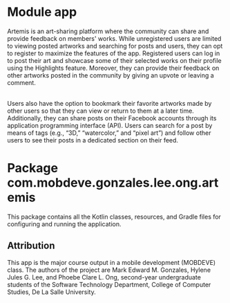 # Module app

Artemis is an art-sharing platform where the community can share and provide feedback on members' works. While unregistered users are limited to viewing posted artworks and searching for posts and users, they can opt to register to maximize the features of the app. Registered users can log in to post their art and showcase some of their selected works on their profile using the Highlights feature. Moreover, they can provide their feedback on other artworks posted in the community by giving an upvote or leaving a comment. <br/> <br/>

Users also have the option to bookmark their favorite artworks made by other users so that they can view or return to them at a later time. Additionally, they can share posts on their Facebook accounts through its application programming interface (API). Users can search for a post by means of tags (e.g., “3D,” “watercolor,” and “pixel art”) and follow other users to see their posts in a dedicated section on their feed.

# Package com.mobdeve.gonzales.lee.ong.artemis

This package contains all the Kotlin classes, resources, and Gradle files for configuring and running the application.

## Attribution 
This app is the major course output in a mobile development (MOBDEVE) class. The authors of the project are Mark Edward M. Gonzales, Hylene Jules G. Lee, and Phoebe Clare L. Ong, second-year undergraduate students of the Software Technology Department, College of Computer Studies, De La Salle University.

